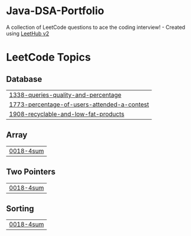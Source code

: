 # Java-DSA-Portfolio
A collection of LeetCode questions to ace the coding interview! - Created using [LeetHub v2](https://github.com/arunbhardwaj/LeetHub-2.0)

<!---LeetCode Topics Start-->
# LeetCode Topics
## Database
|  |
| ------- |
| [1338-queries-quality-and-percentage](https://github.com/rajansingh2206/Java-DSA-Portfolio/tree/master/1338-queries-quality-and-percentage) |
| [1773-percentage-of-users-attended-a-contest](https://github.com/rajansingh2206/Java-DSA-Portfolio/tree/master/1773-percentage-of-users-attended-a-contest) |
| [1908-recyclable-and-low-fat-products](https://github.com/rajansingh2206/Java-DSA-Portfolio/tree/master/1908-recyclable-and-low-fat-products) |
## Array
|  |
| ------- |
| [0018-4sum](https://github.com/rajansingh2206/Java-DSA-Portfolio/tree/master/0018-4sum) |
## Two Pointers
|  |
| ------- |
| [0018-4sum](https://github.com/rajansingh2206/Java-DSA-Portfolio/tree/master/0018-4sum) |
## Sorting
|  |
| ------- |
| [0018-4sum](https://github.com/rajansingh2206/Java-DSA-Portfolio/tree/master/0018-4sum) |
<!---LeetCode Topics End-->